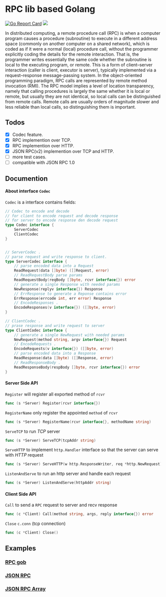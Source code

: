 # RPC lib based Golang
[![Go Report Card](https://goreportcard.com/badge/github.com/yeqown/rpc)](https://goreportcard.com/report/github.com/yeqown/rpc) [![](https://godoc.org/github.com/yeqown/rpc?status.svg)](https://godoc.org/github.com/yeqown/rpc)

In distributed computing, a remote procedure call (RPC) is when a computer program causes a procedure (subroutine) to execute in a different address space (commonly on another computer on a shared network), which is coded as if it were a normal (local) procedure call, without the programmer explicitly coding the details for the remote interaction. That is, the programmer writes essentially the same code whether the subroutine is local to the executing program, or remote. This is a form of client–server interaction (caller is client, executor is server), typically implemented via a request–response message-passing system. In the object-oriented programming paradigm, RPC calls are represented by remote method invocation (RMI). The RPC model implies a level of location transparency, namely that calling procedures is largely the same whether it is local or remote, but usually they are not identical, so local calls can be distinguished from remote calls. Remote calls are usually orders of magnitude slower and less reliable than local calls, so distinguishing them is important.

## Todos

* [x] Codec feature.
* [x] RPC implemention over TCP.
* [x] RPC implemention over HTTP.
* [x] JSON RPC(v2) implemention over TCP and HTTP.
* [ ] more test cases.
* [ ] compatible with JSON RPC 1.0

## Documention

#### About interface `Codec`

`Codec` is a interface contains fields:
```go
// Codec to encode and decode
// for client to encode request and decode response
// for server to encode response den decode request
type Codec interface {
	ServerCodec
	ClientCodec
}


// ServerCodec .
// parse request and write response to client.
type ServerCodec interface {
	// parse encoded data into a Request
	ReadRequest(data []byte) ([]Request, error)
	// ReadRequestBody parse params
	ReadRequestBody(reqBody []byte, rcvr interface{}) error
	// generate a single Response with needed params
	NewResponse(replyv interface{}) Response
	// ErrResponse to generate a Reponse contains error
	ErrResponse(errcode int, err error) Response
	// EncodeResponses .
	EncodeResponses(v interface{}) ([]byte, error)
}

// ClientCodec .
// prase response and write request to server
type ClientCodec interface {
	// generate a single NewRequest with needed params
	NewRequest(method string, argv interface{}) Request
	// EncodeRequests .
	EncodeRequests(v interface{}) ([]byte, error)
	// parse encoded data into a Response
	ReadResponse(data []byte) ([]Response, error)
	// ReadResponseBody .
	ReadResponseBody(respBody []byte, rcvr interface{}) error
}
```

#### Server Side API


`Register` will register all exported method of `rcvr`
```go
func (s *Server) Register(rcvr interface{})
```

`RegisterName` only register the appointed `method` of `rcvr`
```go
func (s *Server) RegisterName(rcvr interface{}, methodName string)
```

`ServeTCP` to run *TCP* server
```go
func (s *Server) ServeTCP(tcpAddr string)
```

`ServeHTTP` to implement `http.Handler` interface so that the server can serve with *HTTP* request
```go
func (s *Server) ServeHTTP(w http.ResponseWriter, req *http.NewRequest)
```

`ListenAndServe` to run an http server and handle each request
```go
func (s *Server) ListenAndServe(httpAddr string)
```

#### Client Side API

`Call` to send a `RPC` request to server and recv response
```go
func (c *Client) Call(method string, args, reply interface{}) error
```

`Close` `c.conn` (tcp connection)
```go
func (c *Client) Close()
```

## Examples

### [RPC gob](examples/rpc)
### [JSON RPC](examples/json2)
### [JSON RPC Array](examples/json2-array)